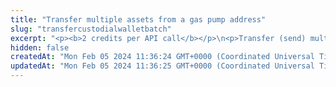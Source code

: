 ```yaml
---
title: "Transfer multiple assets from a gas pump address"
slug: "transfercustodialwalletbatch"
excerpt: "<p><b>2 credits per API call</b></p>\n<p>Transfer (send) multiple assets from a gas pump address to one or more addresses.</p>\n<p>This operation is usually performed by users in your custodial application: a user who has a gas pump address assigned wants to transfer multiple assets to one or more addresses on the blockchain.</p>\n<p>The gas fee for sending the assets will be covered by crypto funds on the master address. Make sure that the master address always has enough funds to cover gas fees.</p>\n<p>To be able to send the assets:</p>\n<ul>\n<li>The gas pump address must be <a href=\"#operation/ActivateGasPumpAddresses\">activated</a>.<br/>To check whether the gas pump address is activated, use <a href=\"#operation/GasPumpAddressesActivatedOrNot\">this API</a>.</li>\n<li>The gas pump address must be the owner of the assets.</li>\n</ul>\n<p>If you want to send only one asset, you can also use the <a href=\"#operation/TransferCustodialWallet\">API for transferring an asset from a gas pump account</a>.</p>\n<p>This API is supported for the following blockchains:</p>\n<ul>\n<li>BNB Smart Chain</li>\n<li>Celo</li>\n<li>Ethereum</li>\n<li>Harmony</li>\n<li>Klaytn</li>\n<li>Polygon</li>\n<li>TRON</li>\n<li>XinFin</li>\n</ul>\n<p><b>Signing a transaction</b><br/>\nWhen transferring assets, you are charged a fee for the transaction, and you must sign the transaction with the private key of the blockchain address from which the fee will be deducted.</p>\n<p>Providing the private key in the API is not a secure way of signing transactions, because the private key can be stolen or exposed. Your private keys should never leave your security perimeter. You should use the private keys only for testing a solution you are building on the <b>testnet</b> of a blockchain.</p>\n<p>For signing transactions on the <b>mainnet</b>, we strongly recommend that you use the Tatum <a href=\"https://github.com/tatumio/tatum-kms\" target=\"_blank\">Key Management System (KMS)</a> and provide the signature ID instead of the private key in the API. Alternatively, you can use the <a href=\"https://github.com/tatumio/tatum-js/tree/v2\" target=\"_blank\">Tatum JavaScript client</a>.</p>"
hidden: false
createdAt: "Mon Feb 05 2024 11:36:24 GMT+0000 (Coordinated Universal Time)"
updatedAt: "Mon Feb 05 2024 11:36:25 GMT+0000 (Coordinated Universal Time)"
---
```

